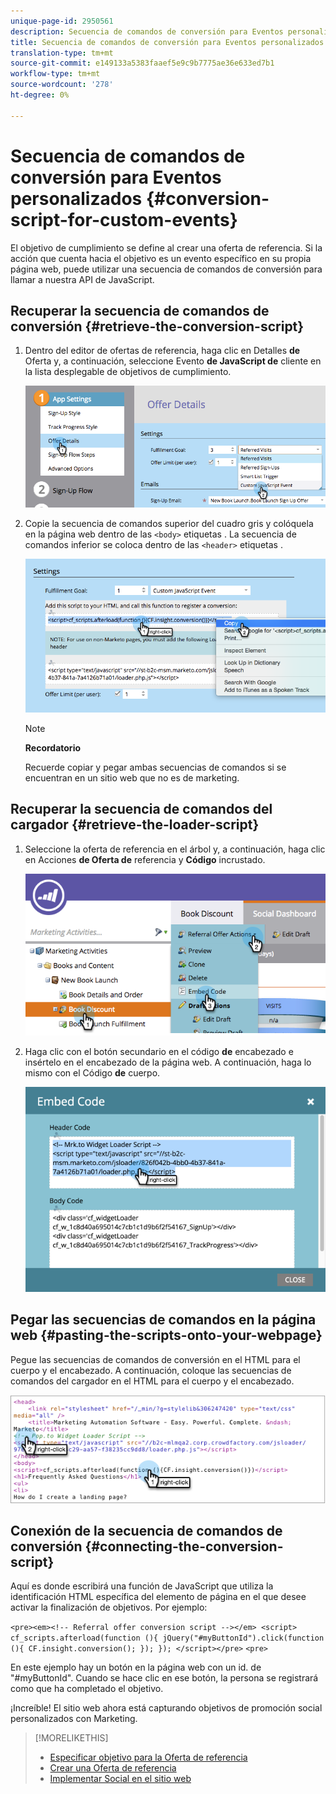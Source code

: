 ```yaml
---
unique-page-id: 2950561
description: Secuencia de comandos de conversión para Eventos personalizados - Documentos de marketing - Documentación del producto
title: Secuencia de comandos de conversión para Eventos personalizados
translation-type: tm+mt
source-git-commit: e149133a5383faaef5e9c9b7775ae36e633ed7b1
workflow-type: tm+mt
source-wordcount: '278'
ht-degree: 0%

---
```



# Secuencia de comandos de conversión para Eventos personalizados {#conversion-script-for-custom-events}

El objetivo de cumplimiento se define al crear una oferta de referencia. Si la acción que cuenta hacia el objetivo es un evento específico en su propia página web, puede utilizar una secuencia de comandos de conversión para llamar a nuestra API de JavaScript.

## Recuperar la secuencia de comandos de conversión {#retrieve-the-conversion-script}

1. Dentro del editor de ofertas de referencia, haga clic en Detalles **de** Oferta y, a continuación, seleccione Evento **de JavaScript de** cliente en la lista desplegable de objetivos de cumplimiento.

   ![](assets/image2015-4-20-17-3a22-3a15.png)

1. Copie la secuencia de comandos superior del cuadro gris y colóquela en la página web dentro de las `<body>` etiquetas . La secuencia de comandos inferior se coloca dentro de las `<header>` etiquetas .

   ![](assets/image2015-4-20-17-3a29-3a7.png)

   >[!NOTE]
   >
   >**Recordatorio**
   >
   >
   >Recuerde copiar y pegar ambas secuencias de comandos si se encuentran en un sitio web que no es de marketing.

## Recuperar la secuencia de comandos del cargador {#retrieve-the-loader-script}

1. Seleccione la oferta de referencia en el árbol y, a continuación, haga clic en Acciones **de Oferta de** referencia y **Código** incrustado.

   ![](assets/image2015-4-20-17-3a34-3a46.png)

1. Haga clic con el botón secundario en el código **de** encabezado e insértelo en el encabezado de la página web. A continuación, haga lo mismo con el Código **de** cuerpo.

   ![](assets/image2015-4-20-20-3a49-3a19.png)

## Pegar las secuencias de comandos en la página web {#pasting-the-scripts-onto-your-webpage}

Pegue las secuencias de comandos de conversión en el HTML para el cuerpo y el encabezado. A continuación, coloque las secuencias de comandos del cargador en el HTML para el cuerpo y el encabezado.

![](assets/image2015-4-20-21-3a0-3a16.png)

## Conexión de la secuencia de comandos de conversión {#connecting-the-conversion-script}

Aquí es donde escribirá una función de JavaScript que utiliza la identificación HTML específica del elemento de página en el que desee activar la finalización de objetivos. Por ejemplo:

`<pre><em><!-- Referral offer conversion script --></em> <script> cf_scripts.afterload(function (){ jQuery("#myButtonId").click(function (){ CF.insight.conversion(); }); }); </script></pre>` `<pre>`

En este ejemplo hay un botón en la página web con un id. de &quot;#myButtonId&quot;. Cuando se hace clic en ese botón, la persona se registrará como que ha completado el objetivo.

¡Increíble! El sitio web ahora está capturando objetivos de promoción social personalizados con Marketing.

>[!MORELIKETHIS]
>
>* [Especificar objetivo para la Oferta de referencia](../../../../product-docs/demand-generation/social/referral-offers/specify-goal-for-referral-offer.md)
>* [Crear una Oferta de referencia](../../../../product-docs/demand-generation/social/referral-offers/create-a-referral-offer.md)
>* [Implementar Social en el sitio web](deploy-social-on-your-website.md)

